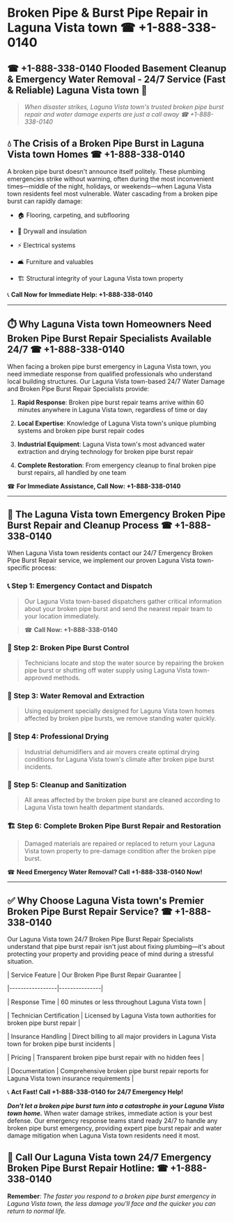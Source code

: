 # Broken Pipe & Burst Pipe Repair in Laguna Vista town ☎ +1-888-338-0140  
## ☎ +1-888-338-0140 Flooded Basement Cleanup & Emergency Water Removal - 24/7 Service (Fast & Reliable) Laguna Vista town 🚨  

> *When disaster strikes, Laguna Vista town's trusted broken pipe burst repair and water damage experts are just a call away ☎ +1-888-338-0140*  

## 💧 The Crisis of a Broken Pipe Burst in Laguna Vista town Homes ☎ +1-888-338-0140  

A broken pipe burst doesn't announce itself politely. These plumbing emergencies strike without warning, often during the most inconvenient times—middle of the night, holidays, or weekends—when Laguna Vista town residents feel most vulnerable. Water cascading from a broken pipe burst can rapidly damage:  

* 🏠 Flooring, carpeting, and subflooring  
* 🧱 Drywall and insulation  
* ⚡ Electrical systems  
* 🛋️ Furniture and valuables  
* 🏗️ Structural integrity of your Laguna Vista town property  

📞 **Call Now for Immediate Help: +1-888-338-0140**  

---  

## ⏱️ Why Laguna Vista town Homeowners Need Broken Pipe Burst Repair Specialists Available 24/7 ☎ +1-888-338-0140  

When facing a broken pipe burst emergency in Laguna Vista town, you need immediate response from qualified professionals who understand local building structures. Our Laguna Vista town-based 24/7 Water Damage and Broken Pipe Burst Repair Specialists provide:  

1. **Rapid Response**: Broken pipe burst repair teams arrive within 60 minutes anywhere in Laguna Vista town, regardless of time or day  
2. **Local Expertise**: Knowledge of Laguna Vista town's unique plumbing systems and broken pipe burst repair codes  
3. **Industrial Equipment**: Laguna Vista town's most advanced water extraction and drying technology for broken pipe burst repair  
4. **Complete Restoration**: From emergency cleanup to final broken pipe burst repairs, all handled by one team  

☎ **For Immediate Assistance, Call Now: +1-888-338-0140**  

---  

## 🔧 The Laguna Vista town Emergency Broken Pipe Burst Repair and Cleanup Process ☎ +1-888-338-0140  

When Laguna Vista town residents contact our 24/7 Emergency Broken Pipe Burst Repair service, we implement our proven Laguna Vista town-specific process:  

### 📞 Step 1: Emergency Contact and Dispatch  
> Our Laguna Vista town-based dispatchers gather critical information about your broken pipe burst and send the nearest repair team to your location immediately.  
> ☎ **Call Now: +1-888-338-0140**  

### 🚿 Step 2: Broken Pipe Burst Control  
> Technicians locate and stop the water source by repairing the broken pipe burst or shutting off water supply using Laguna Vista town-approved methods.  

### 🌊 Step 3: Water Removal and Extraction  
> Using equipment specially designed for Laguna Vista town homes affected by broken pipe bursts, we remove standing water quickly.  

### 💨 Step 4: Professional Drying  
> Industrial dehumidifiers and air movers create optimal drying conditions for Laguna Vista town's climate after broken pipe burst incidents.  

### 🧼 Step 5: Cleanup and Sanitization  
> All areas affected by the broken pipe burst are cleaned according to Laguna Vista town health department standards.  

### 🏗️ Step 6: Complete Broken Pipe Burst Repair and Restoration  
> Damaged materials are repaired or replaced to return your Laguna Vista town property to pre-damage condition after the broken pipe burst.  

☎ **Need Emergency Water Removal? Call +1-888-338-0140 Now!**  

---  

## ✅ Why Choose Laguna Vista town's Premier Broken Pipe Burst Repair Service? ☎ +1-888-338-0140  

Our Laguna Vista town 24/7 Broken Pipe Burst Repair Specialists understand that pipe burst repair isn't just about fixing plumbing—it's about protecting your property and providing peace of mind during a stressful situation.  

| Service Feature | Our Broken Pipe Burst Repair Guarantee |  
|-----------------|---------------|  
| Response Time | 60 minutes or less throughout Laguna Vista town |  
| Technician Certification | Licensed by Laguna Vista town authorities for broken pipe burst repair |  
| Insurance Handling | Direct billing to all major providers in Laguna Vista town for broken pipe burst incidents |  
| Pricing | Transparent broken pipe burst repair with no hidden fees |  
| Documentation | Comprehensive broken pipe burst repair reports for Laguna Vista town insurance requirements |  

📞 **Act Fast! Call +1-888-338-0140 for 24/7 Emergency Help!**  

***Don't let a broken pipe burst turn into a catastrophe in your Laguna Vista town home.*** When water damage strikes, immediate action is your best defense. Our emergency response teams stand ready 24/7 to handle any broken pipe burst emergency, providing expert pipe burst repair and water damage mitigation when Laguna Vista town residents need it most.  

## 📱 Call Our Laguna Vista town 24/7 Emergency Broken Pipe Burst Repair Hotline: ☎ +1-888-338-0140  

**Remember**: *The faster you respond to a broken pipe burst emergency in Laguna Vista town, the less damage you'll face and the quicker you can return to normal life.*